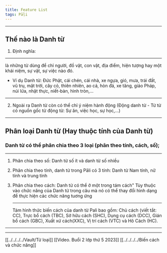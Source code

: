 ```yaml
---
title: Feature List
tags: Pāḷi
---
```

---
## Thế nào là Danh từ
1. Định nghĩa: 

---
là những từ dùng để chỉ người, đồ vật, con vật, địa điểm, hiện tượng hay một khái niệm, sự vật, sự việc nào đó.
- Ví dụ Danh từ: Đức Phật, cái chén, cái nhà, xe ngựa, gió, mưa, trái đất, vũ trụ, mặt trời, cây cỏ, thiên nhiên, ao cá, hòn đá, xe tăng, giáo Pháp, núi lửa, nhật thực, niết-bàn, hình tròn,...

---
2. Ngoài ra Danh từ còn có thể chỉ ý niệm hành động (Động danh từ - Từ từ có nguồn gốc từ động từ: Sự ăn, việc học, sự học,...)

---
## Phân loại Danh từ (Hay thuộc tính của Danh từ)
### Danh từ  có thể phân chia theo 3 loại (phân theo tính, cách, số);
---
1. Phân chia theo số: Danh từ số ít và danh từ số nhiều
2. Phân chia theo tính, danh từ trong Pāli có 3 tính: Danh từ Nam tính, nữ tính và trung tính
3. Phân chia theo cách: Danh từ có thể ở một trong tám cách"
	Tùy thuộc vào chức năng của Danh từ trong câu mà nó có thể thay đổi hình dạng để thực hiện các chức năng tuơng ứng
	
	---
	Tám hình thức biến cách của danh từ Pali bao gồm: Chủ cách (viết tắt: CC), Trực bổ cách (TBC), Sở hữu cách (SHC), Dụng cụ cách (DCC), Gián bổ cách (GBC), Xuất xứ cách(XXC), Vị trí cách (VTC) và Hô Cách (HC).

---
---
[[../../../../Vault/Từ loại]]
[[Video. Buổi 2 lớp thứ 5 2023]]
[[../../../../Biến cách và chức năng]]



